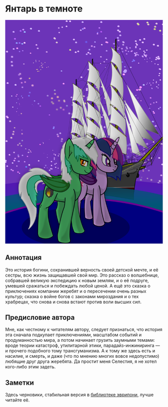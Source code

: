 # Янтарь в темноте

![Обложка первого тома без текста](/images/cover_1_blank.png)

## Аннотация
Это история богини, сохранившей верность своей детской мечте, и её сестры, всю жизнь защищавшей свой мир. Это рассказ о волшебнице, собравшей великую экспедицию к новым землям, и о её подруге, умевшей сражаться и побеждать любой ценой. А ещё это сказка о приключениях компании жеребят и о пересечении очень разных культур; сказка о войне богов с законами мироздания и о тех храбрецах, что снова и снова встают против воли высших сил.

## Предисловие автора
Мне, как честному к читателям автору, следует признаться, что история эта сначала подкупает приключениями, масштабом событий и продуманностью мира, а потом начинает грузить заумными темами: вроде теории катастроф, утилитарной этики, парадайз-инжиниринга — и прочего подобного тому трансгуманизма. А к тому же здесь есть и насилие, и смерть, и даже (что по мнению многих вовсе недопустимо) любящие друг друга жеребята. Да простит меня Селестия, я не хотел кого-либо этим задеть.

## Заметки
Здесь черновики, стабильная версия в [библиотеке эврипони](http://stories.everypony.ru/story/3666), лучше читайте её.
